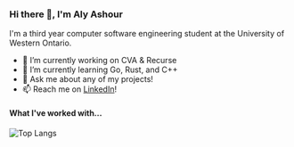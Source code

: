 ### Hi there 👋, I'm Aly Ashour
I'm a third year computer software engineering student at the University of Western Ontario.

- 🔭 I’m currently working on CVA & Recurse
- 🌱 I’m currently learning Go, Rust, and C++
- 💬 Ask me about any of my projects!
- 📫 Reach me on [LinkedIn](https://www.linkedin.com/in/alymashour/)!

#### What I've worked with...
![Top Langs](https://github-readme-stats.vercel.app/api/top-langs/?username=alyashour&layout=compact)
